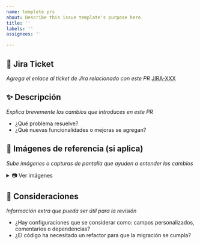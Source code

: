 ```yaml
---
name: templete prs
about: Describe this issue template's purpose here.
title: ''
labels: ''
assignees: ''

---
```


## 🔗 Jira Ticket
_Agrega el enlace al ticket de Jira relacionado con este PR_
[JIRA-XXX](https://tujira.com/browse/JIRA-XXX)

## ✨ Descripción
   _Explica brevemente los cambios que introduces en este PR_
- ¿Qué problema resuelve?
- ¿Qué nuevas funcionalidades o mejoras se agregan?

## 📸 Imágenes de referencia (si aplica)
_Sube imágenes o capturas de pantalla que ayuden a entender los cambios_
<details>
  <summary>📷 Ver imágenes</summary>

> 

  _Descripción de la imagen_

  ![image](https://github.com/user-attachments/assets/998ab950-ae6f-4dc6-af9c-1f2bbcee75bf)
  
</details>

## 📌 Consideraciones
_Información extra que pueda ser útil para la revisión_
- ¿Hay configuraciones que se considerar como: campos personalizados, comentarios o dependencias?
- ¿El código ha necesitado un refactor para que la migración se cumpla?
